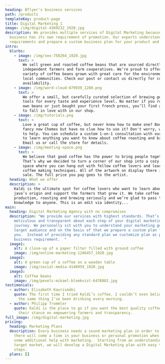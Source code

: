 ```yaml
---
heading: Bflyer's business services
path: /products
templateKey: product-page
title: Digital Marketing 1
image: /img/digital-4369232_1920.jpg
description: We provides multiple services of Digital Marketing because every
  business has its own requirement of promotion. Our experts understand your
  requirements and prepare a custom business plan for your product and services.
intro:
  blurbs:
    - image: /img/seo-758264_1920.jpg
      text: >
        We sell green and roasted coffee beans that are sourced directly from
        independent farmers and farm cooperatives. We’re proud to offer a
        variety of coffee beans grown with great care for the environment and
        local communities. Check our post or contact us directly for current
        availability.
    - image: /img/word-cloud-679939_1280.png
      text: >
        We offer a small, but carefully curated selection of brewing gear and
        tools for every taste and experience level. No matter if you roast your
        own beans or just bought your first french press, you’ll find a gadget
        to fall in love with in our shop.
    - image: /img/tutorials.png
      text: >
        Love a great cup of coffee, but never knew how to make one? Bought a
        fancy new Chemex but have no clue how to use it? Don't worry, we’re here
        to help. You can schedule a custom 1-on-1 consultation with our baristas
        to learn anything you want to know about coffee roasting and brewing.
        Email us or call the store for details.
    - image: /img/meeting-space.png
      text: >
        We believe that good coffee has the power to bring people together.
        That’s why we decided to turn a corner of our shop into a cozy meeting
        space where you can hang out with fellow coffee lovers and learn about
        coffee making techniques. All of the artwork on display there is for
        sale. The full price you pay goes to the artist.
  heading: What we offer
  description: >
    Kaldi is the ultimate spot for coffee lovers who want to learn about their
    java’s origin and support the farmers that grew it. We take coffee
    production, roasting and brewing seriously and we’re glad to pass that
    knowledge to anyone. This is an edit via identity...
main:
  heading: Digital Marketing Agency with no compromises
  description: "We provide our services with highest standards. That’s why we’re
    meticulous and transparent about each step of your digital marketing
    journey. We personally sit with you to understand your marketing goals and
    target audience and on the basis of that we prepare a custom plan for
    you.  Instead of providing any standard plan we customize plan as per your
    business requirement.  "
  image1:
    alt: A close-up of a paper filter filled with ground coffee
    image: /img/online-marketing-1246457_1920.jpg
  image2:
    alt: A green cup of a coffee on a wooden table
    image: /img/social-media-4140959_1920.jpg
  image3:
    alt: Coffee beans
    image: /img/pexels-mikael-blomkvist-6476802.jpg
testimonials:
  - author: Elisabeth Kaurismäki
    quote: The first time I tried Kaldi’s coffee, I couldn’t even believe that was
      the same thing I’ve been drinking every morning.
  - author: Philipp Trommler
    quote: Kaldi is the place to go if you want the best quality coffee. I love
      their stance on empowering farmers and transparency.
full_image: /img/digital-marketing.jpg
pricing:
  heading: Marketing Plans
  description: Every business needs a sound marketing plan in order to survive and
    there will come a time in your business or personal promotion when you need
    some additional help with marketing.  Starting from an understanding of your
    target market, we will develop a Digital Marketing plan with easy to follow
    steps.
  plans: []
---
```

